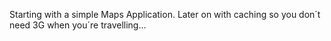 Starting with a simple Maps Application. Later on with caching so you don´t need 3G when you´re travelling...